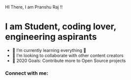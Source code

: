 HI There, I am Pranshu Raj !!

# I am Student, coding lover, engineering aspirants
- 🌱 I’m currently learning everything 🤣
- 👯 I’m looking to collaborate with other content creators
- 🥅 2020 Goals: Contribute more to Open Source projects

### Connect with me:



<div style='width: 200px;'>
<i class='fab fa-blogger fa-pull-right fa-3x'></i>


[blogger]: http://pranshuraj12.blogspot.com
